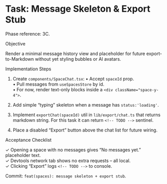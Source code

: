# Task: Message Skeleton & Export Stub

Phase reference: 3C.

Objective

Render a minimal message history view and placeholder for future export-to-Markdown without yet styling bubbles or AI avatars.

Implementation Steps

1. Create `components/SpaceChat.tsx`:
   • Accept `spaceId` prop.  
   • Pull messages from `useSpacesStore` by id.  
   • For now, render text-only blocks inside a `<div className="space-y-4">`.

2. Add simple “typing” skeleton when a message has `status:'loading'`.

3. Implement `exportChat(spaceId)` util in `lib/export/chat.ts` that returns markdown string. For this task it can return `<!-- TODO -->` sentinel.

4. Place a disabled “Export” button above the chat list for future wiring.

Acceptance Checklist

✓ Opening a space with no messages gives “No messages yet.” placeholder text.  
✓ Devtools network tab shows no extra requests – all local.  
✓ Clicking “Export” logs `<!-- TODO -->` to console.

Commit: `feat(spaces): message skeleton + export stub`.
